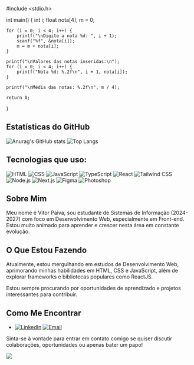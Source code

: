 #include <stdio.h>

int main() {
    int i;
    float nota[4], m = 0;

    for (i = 0; i < 4; i++) {
        printf("\nDigite a nota %d: ", i + 1);
        scanf("%f", &nota[i]);
        m = m + nota[i];
    }

    printf("\nValores das notas inseridas:\n");
    for (i = 0; i < 4; i++) {
        printf("Nota %d: %.2f\n", i + 1, nota[i]);
    }

    printf("\nMédia das notas: %.2f\n", m / 4);

    return 0;
}

## Estatísticas do GitHub
![Anurag's GitHub stats](https://github-readme-stats.vercel.app/api?username=anuraghazra&show_icons=true&theme=dracula)
![Top Langs](https://github-readme-stats-git-masterrstaa-rickstaa.vercel.app/api/top-langs/?username=vitorpaiv4&bg_color=000&border_color=179443&title_color=179443&text_color=FFF)



## Tecnologias que uso:
![HTML](https://img.shields.io/badge/-HTML-orange?style=flat-square&logo=html5&logoColor=white) ![CSS](https://img.shields.io/badge/-CSS-blue?style=flat-square&logo=css3&logoColor=white) ![JavaScript](https://img.shields.io/badge/-JavaScript-yellow?style=flat-square&logo=javascript&logoColor=white)
![TypeScript](https://img.shields.io/badge/-TypeScript-blue?style=flat-square&logo=typescript&logoColor=white)
![React](https://img.shields.io/badge/-React-blue?style=flat-square&logo=react&logoColor=white) ![Tailwind CSS](https://img.shields.io/badge/-Tailwind_CSS-38B2AC?style=flat-square&logo=tailwind-css&logoColor=white)
![Node.js](https://img.shields.io/badge/-Node.js-339933?style=flat-square&logo=node.js&logoColor=white) ![Next.js](https://img.shields.io/badge/-Next.js-black?style=flat-square&logo=next.js&logoColor=white)
![Figma](https://img.shields.io/badge/-Figma-F24E1E?style=flat-square&logo=figma&logoColor=white) ![Photoshop](https://img.shields.io/badge/-Photoshop-31A8FF?style=flat-square&logo=adobe-photoshop&logoColor=white)







## Sobre Mim
Meu nome é Vitor Paiva, sou estudante de Sistemas de Informação (2024-2027) com foco em Desenvolvimento Web, especialmente em Front-end. Estou muito animado para aprender e crescer nesta área em constante evolução.

## O Que Estou Fazendo
Atualmente, estou mergulhando em estudos de Desenvolvimento Web, aprimorando minhas habilidades em HTML, CSS e JavaScript, além de explorar frameworks e bibliotecas populares como ReactJS.

Estou sempre procurando por oportunidades de aprendizado e projetos interessantes para contribuir.

## Como Me Encontrar
- [![LinkedIn](https://img.shields.io/badge/-LinkedIn-blue?style=flat-square&logo=linkedin&logoColor=white)](https://www.linkedin.com/in/vitor-paiva-programador/)  [![Email](https://img.shields.io/badge/-Email-red?style=flat-square&logo=gmail&logoColor=white)](mailto:paivavitorr@outlook.com)


Sinta-se à vontade para entrar em contato comigo se quiser discutir colaborações, oportunidades ou apenas bater um papo!

<a href="https://visitorbadge.io/status?path=https%3A%2F%2Fgithub.com%2Farthurgalanti"><img src="https://api.visitorbadge.io/api/combined?path=https%3A%2F%2Fgithub.com%2Farthurgalanti&label=Visitantes%20(HOJE%2FTotal)&labelColor=%235b187e&countColor=%235b187e&labelStyle=upper" /></a>




